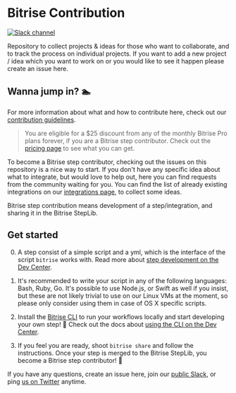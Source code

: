 # Bitrise Contribution

[![Slack channel](http://chat.bitrise.io/badge.svg)](http://chat.bitrise.io)

Repository to collect projects & ideas for those who want to collaborate, and to track the process on individual projects. If you want to add a new project / idea which you want to work on or you would like to see it happen please create an issue here.

## Wanna jump in? 🏊

For more information about what and how to contribute here, check out our [contribution guidelines](https://github.com/bitrise-io/bitrise-contrib/blob/master/CONTRIBUTION.md). 

> You are eligible for a $25 discount from any of the monthly Bitrise Pro plans forever, if you are a Bitrise step contributor. Check out the [pricing page](https://bitrise.io/pricing) to see what you can get.

To become a Bitrise step contributor, checking out the issues on this repository is a nice way to start. If you don't have any specific idea about what to integrate, but would love to help out, here you can find requests from the community waiting for you. You can find the list of already existing integrations on our [integrations page]([integrate](https://bitrise.io/integrations)), to collect some ideas.

Bitrise step contribution means development of a step/integration, and sharing it in the Bitrise StepLib. 

## Get started

0. A step consist of a simple script and a yml, which is the interface of the script `bitrise` works with. Read more about [step development on the Dev Center](http://devcenter.bitrise.io/docs/step-dev).

1. It's recommended to write your script in any of the following languages: Bash, Ruby, Go. It's possible to use Node.js, or Swift as well if you insist, but these are not likely trivial to use on our Linux VMs at the moment, so please only consider using them in case of OS X specific scripts.

2. Install the [Bitrise CLI](https://github.com/bitrise-io/bitrise) to run your workflows locally and start developing your own step! 🔨 Check out the docs about [using the CLI on the Dev Center](http://devcenter.bitrise.io/docs/bitrise-command-line-interface-how-to-guide).

3. If you feel you are ready, shoot `bitrise share` and follow the instructions. Once your step is merged to the Bitrise StepLib, you become a Bitrise step contributor! 🍷

If you have any questions, create an issue here, join our [public Slack](https://chat.bitrise.io), or ping [us on Twitter](https://twitter.com/bitrise) anytime.

